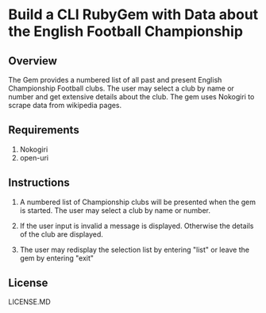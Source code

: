 # Build a CLI RubyGem with Data about the English Football Championship

## Overview
The Gem provides a numbered list of all past and present English Championship
Football clubs. The user may select a club by name or number and get extensive
details about the club. The gem uses Nokogiri to scrape data from wikipedia
pages.

## Requirements

1. Nokogiri
2. open-uri

## Instructions

1. A numbered list of Championship clubs will be presented when the gem is
started. The user may select a club by name or number.

2. If the user input is invalid a message is displayed. Otherwise the details of
the club are displayed.

3. The user may redisplay the selection list by entering "list" or leave the gem
by entering "exit"

## License

LICENSE.MD
